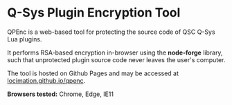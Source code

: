 # Q-Sys Plugin Encryption Tool

QPEnc is a web-based tool for protecting the source code of QSC Q-Sys Lua plugins.

It performs RSA-based encryption in-browser using the **node-forge** library, such that unprotected plugin source code never leaves the user's computer.

The tool is hosted on Github Pages and may be accessed at [locimation.github.io/qpenc](https://locimation.github.io/qpenc/).

**Browsers tested:** Chrome, Edge, IE11